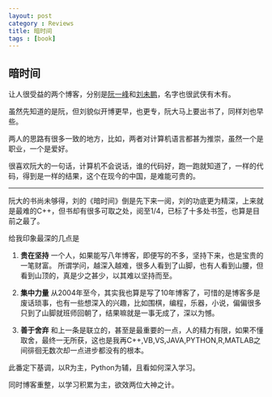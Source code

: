 ```yaml
---
layout: post
category : Reviews
title: 暗时间
tags : [book]
---
```


## 暗时间 ##

让人很受益的两个博客，分别是[阮一峰](http://www.ruanyifeng.com/blog/)和[刘未鹏](http://mindhacks.cn/)，名字也很武侠有木有。

虽然先知道的是阮，但刘貌似开博更早，也更专，阮大马上要出书了，同样刘也早些。

两人的思路有很多一致的地方，比如，两者对计算机语言都甚为推崇，虽然一个是职业，一个是爱好。

很喜欢阮大的一句话，计算机不会说话，谁的代码好，跑一跑就知道了，一样的代码，得到是一样的结果，这个在现今的中国，是难能可贵的。

---

阮大的书尚未够得，刘的《暗时间》倒是先下来一阅，刘的功底更为精深，上来就是最难的C++，但书却有很多可取之处，阅至1/4，已标了十多处书签，也算是目前之最了。

给我印象最深的几点是

1. **贵在坚持**
一个人，如果能写八年博客，即便写的不多，坚持下来，也是宝贵的一笔财富。
所谓学问，越深入越难，很多人看到了山脚，也有人看到山腰，但看到山顶的，真是少之甚少，以其难以坚持而至。

2. **集中力量**
从2004年至今，其实我也算是写了10年博客了，可惜的是博客多是废话琐事，也有一些想深入的兴趣，比如围棋，编程，乐器，小说，偏偏很多只到了山脚就班师回朝了，结果嘛就是一事无成了，深以为憾。

3. **善于舍弃**
和上一条是联立的，甚至是最重要的一点，人的精力有限，如果不懂取舍，最终一无所获，这也是我再C++,VB,VS,JAVA,PYTHON,R,MATLAB之间徘徊无数次却一点进步都没有的根本。

此番定下基调，以R为主，Python为辅，且看如何深入学习。

同时博客重整，以学习积累为主，欲效两位大神之计。








